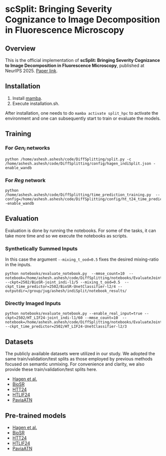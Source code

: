 # scSplit: Bringing Severity Cognizance to Image Decomposition in Fluorescence Microscopy

## Overview

This is the official implementation of **scSplit: Bringing Severity Cognizance to Image Decomposition in Fluorescence Microscopy**, published at NeurIPS 2025. [Paper link](https://arxiv.org/abs/2503.22983).

## Installation
1. Install [mamba](https://github.com/mamba-org/mamba).
2. Execute installation.sh.

After installation, one needs to do `mamba activate split_hpc` to activate the environment and one can subsequently start to train or evaluate the models. 

## Training
### For $Gen_i$ networks
```
python /home/ashesh.ashesh/code/DiffSplitting/split.py -c /home/ashesh.ashesh/code/DiffSplitting/config/hagen_indiSplit.json -enable_wandb
```

### For $Reg$ network
```
python /home/ashesh.ashesh/code/DiffSplitting/time_prediction_training.py  --config=/home/ashesh.ashesh/code/DiffSplitting/config/ht_t24_time_predictor.json -enable_wandb
```

## Evaluation
Evaluation is done by running the notebooks. For some of the tasks, it can take more time and so we execute the notebooks as scripts.

### Synthetically Summed Inputs

In this case the argument `--mixing_t_ood=0.5` fixes the desired mixing-ratio in the inputs.
```
python notebooks/evaluate_notebook.py  --mmse_count=10  --notebook=/home/ashesh.ashesh/code/DiffSplitting/notebooks/EvaluateJointIndi.ipynb --ckpt=2502/BioSR-joint_indi-l1/5 --mixing_t_ood=0.5  --ckpt_time_predictor=2502/BioSR-UnetClassifier-l2/4 --outputdir=/group/jug/ashesh/indiSplit/notebook_results/
```

### Directly Imaged Inputs
```
python notebooks/evaluate_notebook.py --enable_real_input=true --ckpt=2502/HT_LIF24-joint_indi-l1/60 --mmse_count=10  --notebook=/home/ashesh.ashesh/code/DiffSplitting/notebooks/EvaluateJointIndiRealInput.ipynb --ckpt_time_predictor=2502/HT_LIF24-UnetClassifier-l2/3 
```


## Datasets
The publicly available datasets were utilized in our study. We adopted the same train/validation/test splits as those employed by previous methods focused on semantic unmixing. For convenience and clarity, we also provide these train/validation/test splits here.
- [Hagen et al.](TODO)
- [BioSR](TODO)
- [HTT24](TODO)
- [HTLIF24](TODO)
- [PaviaATN](TODO)

## Pre-trained models
- [Hagen et al.](TODO)
- [BioSR](TODO)
- [HTT24](TODO)
- [HTLIF24](TODO)
- [PaviaATN](TODO)